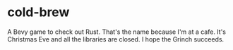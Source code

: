 # cold-brew
A Bevy game to check out Rust.
That's the name because I'm at a cafe. It's Christmas Eve and all the libraries are closed. I hope the Grinch succeeds.
